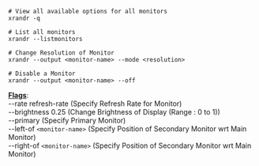 ````shell
# View all available options for all monitors
xrandr -q 

# List all monitors
xrandr --listmonitors 

# Change Resolution of Monitor
xrandr --output <monitor-name> --mode <resolution>

# Disable a Monitor
xrandr --output <monitor-name> --off 
````

**<u>Flags</u>**:  
--rate refresh-rate (Specify Refresh Rate for Monitor)  
--brightness 0.25 (Change Brightness of Display (Range : 0 to 1))  
--primary (Specify Primary Monitor)  
--left-of `<monitor-name>` (Specify Position of Secondary Monitor wrt Main Monitor)  
--right-of `<monitor-name>` (Specify Position of Secondary Monitor wrt Main Monitor)
